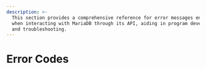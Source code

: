 ```yaml
---
description: >-
  This section provides a comprehensive reference for error messages encountered
  when interacting with MariaDB through its API, aiding in program development
  and troubleshooting.
---
```


# Error Codes

